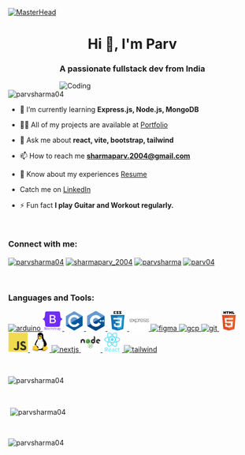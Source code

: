 [![MasterHead](https://cheery-jelly-d48aa3.netlify.app/pink%20yellow%20Coming%20Soon%20retro%20(1).gif)]()
<h1 align="center">Hi 👋, I'm Parv</h1>
<h3 align="center">A passionate fullstack dev from India</h3>
<img align="right" alt="Coding" width="400" src="https://cheery-jelly-d48aa3.netlify.app/giphy%20(1).gif"/>
<p align="left"> <img src="https://komarev.com/ghpvc/?username=parvsharma04&label=Profile%20views&color=0e75b6&style=flat" alt="parvsharma04" /> </p>


- 🌱 I’m currently learning **Express.js, Node.js, MongoDB**

- 👨‍💻 All of my projects are available at [Portfolio](https://parvsharma04.netlify.app/)

- 💬 Ask me about **react, vite, bootstrap, tailwind**

- 📫 How to reach me **sharmaparv.2004@gmail.com**

- 📄 Know about my experiences [Resume](https://parvsharma04.netlify.app/assets/Resume.pdf)

- Catch me on [LinkedIn](https://www.linkedin.com/in/parv-sharma-470498259/)

- ⚡ Fun fact **I play Guitar and Workout regularly.**
<br/>
<h3 align="left">Connect with me:</h3>
<p align="left">
<a href="https://www.codechef.com/users/parvsharma04" target="blank"><img align="center" src="https://cdn.jsdelivr.net/npm/simple-icons@3.1.0/icons/codechef.svg" alt="parvsharma04" height="30" width="40" /></a>
<a href="https://www.hackerrank.com/sharmaparv_2004" target="blank"><img align="center" src="https://raw.githubusercontent.com/rahuldkjain/github-profile-readme-generator/master/src/images/icons/Social/hackerrank.svg" alt="sharmaparv_2004" height="30" width="40" /></a>
<a href="https://codeforces.com/profile/parvsharma" target="blank"><img align="center" src="https://raw.githubusercontent.com/rahuldkjain/github-profile-readme-generator/master/src/images/icons/Social/codeforces.svg" alt="parvsharma" height="30" width="40" /></a>
<a href="https://www.leetcode.com/parv04" target="blank"><img align="center" src="https://raw.githubusercontent.com/rahuldkjain/github-profile-readme-generator/master/src/images/icons/Social/leet-code.svg" alt="parv04" height="30" width="40" /></a>
</p>
<br/>
<h3 align="left">Languages and Tools:</h3>
<p align="left"> <a href="https://www.arduino.cc/" target="_blank" rel="noreferrer"> <img src="https://cdn.worldvectorlogo.com/logos/arduino-1.svg" alt="arduino" width="40" height="40"/> </a> <a href="https://getbootstrap.com" target="_blank" rel="noreferrer"> <img src="https://raw.githubusercontent.com/devicons/devicon/master/icons/bootstrap/bootstrap-plain-wordmark.svg" alt="bootstrap" width="40" height="40"/> </a> <a href="https://www.cprogramming.com/" target="_blank" rel="noreferrer"> <img src="https://raw.githubusercontent.com/devicons/devicon/master/icons/c/c-original.svg" alt="c" width="40" height="40"/> </a> <a href="https://www.w3schools.com/cpp/" target="_blank" rel="noreferrer"> <img src="https://raw.githubusercontent.com/devicons/devicon/master/icons/cplusplus/cplusplus-original.svg" alt="cplusplus" width="40" height="40"/> </a> <a href="https://www.w3schools.com/css/" target="_blank" rel="noreferrer"> <img src="https://raw.githubusercontent.com/devicons/devicon/master/icons/css3/css3-original-wordmark.svg" alt="css3" width="40" height="40"/> </a> <a href="https://expressjs.com" target="_blank" rel="noreferrer"> <img src="https://raw.githubusercontent.com/devicons/devicon/master/icons/express/express-original-wordmark.svg" alt="express" width="40" height="40"/> </a> <a href="https://www.figma.com/" target="_blank" rel="noreferrer"> <img src="https://www.vectorlogo.zone/logos/figma/figma-icon.svg" alt="figma" width="40" height="40"/> </a> <a href="https://cloud.google.com" target="_blank" rel="noreferrer"> <img src="https://www.vectorlogo.zone/logos/google_cloud/google_cloud-icon.svg" alt="gcp" width="40" height="40"/> </a> <a href="https://git-scm.com/" target="_blank" rel="noreferrer"> <img src="https://www.vectorlogo.zone/logos/git-scm/git-scm-icon.svg" alt="git" width="40" height="40"/> </a> <a href="https://www.w3.org/html/" target="_blank" rel="noreferrer"> <img src="https://raw.githubusercontent.com/devicons/devicon/master/icons/html5/html5-original-wordmark.svg" alt="html5" width="40" height="40"/> </a> <a href="https://developer.mozilla.org/en-US/docs/Web/JavaScript" target="_blank" rel="noreferrer"> <img src="https://raw.githubusercontent.com/devicons/devicon/master/icons/javascript/javascript-original.svg" alt="javascript" width="40" height="40"/> </a> <a href="https://www.linux.org/" target="_blank" rel="noreferrer"> <img src="https://raw.githubusercontent.com/devicons/devicon/master/icons/linux/linux-original.svg" alt="linux" width="40" height="40"/> </a> <a href="https://nextjs.org/" target="_blank" rel="noreferrer"> <img src="https://cdn.worldvectorlogo.com/logos/nextjs-2.svg" alt="nextjs" width="40" height="40"/> </a> <a href="https://nodejs.org" target="_blank" rel="noreferrer"> <img src="https://raw.githubusercontent.com/devicons/devicon/master/icons/nodejs/nodejs-original-wordmark.svg" alt="nodejs" width="40" height="40"/> </a> <a href="https://reactjs.org/" target="_blank" rel="noreferrer"> <img src="https://raw.githubusercontent.com/devicons/devicon/master/icons/react/react-original-wordmark.svg" alt="react" width="40" height="40"/> </a> <a href="https://tailwindcss.com/" target="_blank" rel="noreferrer"> <img src="https://www.vectorlogo.zone/logos/tailwindcss/tailwindcss-icon.svg" alt="tailwind" width="40" height="40"/> </a> </p>
<br/>

<p><img align="center" src="https://github-readme-streak-stats.herokuapp.com/?user=parvsharma04&" alt="parvsharma04" /></p>
<br/>
<p>&nbsp;<img align="center" src="https://github-readme-stats.vercel.app/api?username=parvsharma04&show_icons=true&locale=en" alt="parvsharma04" /></p>
<br/>
<p><img align="left" src="https://github-readme-stats.vercel.app/api/top-langs?username=parvsharma04&show_icons=true&locale=en&layout=compact" alt="parvsharma04" /></p>
